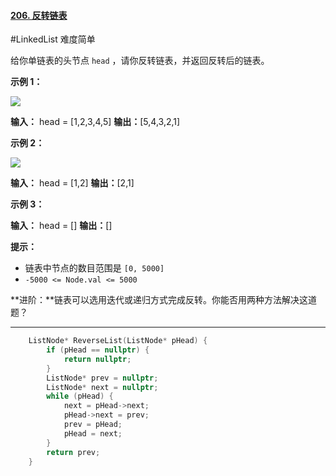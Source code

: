 #### [206. 反转链表](https://leetcode.cn/problems/reverse-linked-list/)
#LinkedList 
难度简单

给你单链表的头节点 `head` ，请你反转链表，并返回反转后的链表。

**示例 1：**

![](https://assets.leetcode.com/uploads/2021/02/19/rev1ex1.jpg)

**输入：** head = [1,2,3,4,5]
**输出：**[5,4,3,2,1]

**示例 2：**

![](https://assets.leetcode.com/uploads/2021/02/19/rev1ex2.jpg)

**输入：** head = [1,2]
**输出：**[2,1]

**示例 3：**

**输入：** head = []
**输出：**[]

**提示：**

-   链表中节点的数目范围是 `[0, 5000]`
-   `-5000 <= Node.val <= 5000`

**进阶：**链表可以选用迭代或递归方式完成反转。你能否用两种方法解决这道题？

-------

```cpp
    ListNode* ReverseList(ListNode* pHead) {
        if (pHead == nullptr) {
            return nullptr;
        }
        ListNode* prev = nullptr;
        ListNode* next = nullptr;
        while (pHead) {
            next = pHead->next;
            pHead->next = prev;
            prev = pHead;
            pHead = next;
        }
        return prev;
    }
```